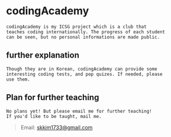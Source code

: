 # codingAcademy
```
codingAcademy is my ICSG project which is a club that 
teaches coding internationally. The progress of each student 
can be seen, but no personal informations are made public.
```

## further explanation
```
Though they are in Korean, codingAcademy can provide some 
interesting coding tests, and pop quizes. If needed, please 
use them.
```

## Plan for further teaching
```
No plans yet! But please email me for further teaching! 
If you'd like to be taught, mail me. 
```
> Email: skkim1733@gmail.com

